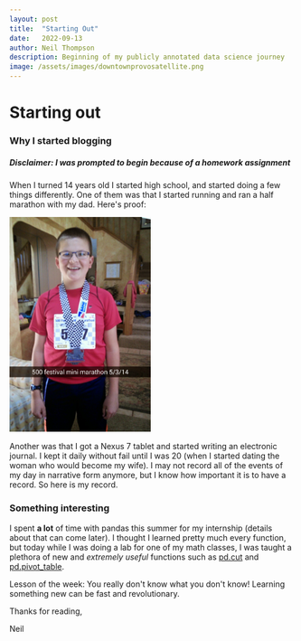 ```yaml
---
layout: post
title:  "Starting Out"
date:   2022-09-13
author: Neil Thompson
description: Beginning of my publicly annotated data science journey
image: /assets/images/downtownprovosatellite.png
---
```


# Starting out

### Why I started blogging
##### Disclaimer: I was prompted to begin because of a homework assignment

When I turned 14 years old I started high school, and started doing a few things differently.
One of them was that I started running and ran a half marathon with my dad. Here's proof:

<img src="https://raw.githubusercontent.com/neil826t/stat386-projects/main/assets/images/minimarathonpic.jpg" alt="" style="width:250px;"/>

Another was that I got a Nexus 7 tablet and started writing an electronic journal. I kept it daily without fail until I was 20 (when I started dating the woman who would become my wife). 
I may not record all of the events of my day in narrative form anymore, but I know how important it is to have a record. So here is my record.

### Something interesting

I spent **a lot** of time with pandas this summer for my internship (details about that can come later). I thought I learned pretty much every function,
but today while I was doing a lab for one of my math classes, I was taught a plethora of new and _extremely useful_ functions such as [pd.cut](https://pandas.pydata.org/docs/reference/api/pandas.cut.html) 
and [pd.pivot_table](https://pandas.pydata.org/pandas-docs/stable/reference/api/pandas.pivot_table.html).

Lesson of the week: You really don't know what you don't know! Learning something new can be fast and revolutionary.

Thanks for reading,

Neil

